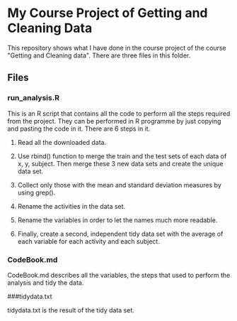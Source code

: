 # My Course Project of Getting and Cleaning Data

This repository shows what I have done in the course project of the course "Getting and Cleaning data". There are three files in this folder. 

## Files

### run_analysis.R

This is an R script that contains all the code to perform all the steps required from the project. They can be performed in R programme by just copying and pasting the code in it. There are 6 steps in it. 

1. Read all the downloaded data. 

2. Use rbind() function to merge the train and the test sets of each data of x, y, subject. Then merge these 3 new data sets and create the unique data set. 

3. Collect only those with the mean and standard deviation measures by using grep().

4. Rename the activities in the data set. 

5. Rename the variables in order to let the names much more readable.

6. Finally, create a second, independent tidy data set with the average of each variable for each activity and each subject. 

### CodeBook.md

CodeBook.md describes all the variables, the steps that used to perform the analysis and tidy the data. 

###tidydata.txt

tidydata.txt is the result of the tidy data set. 

